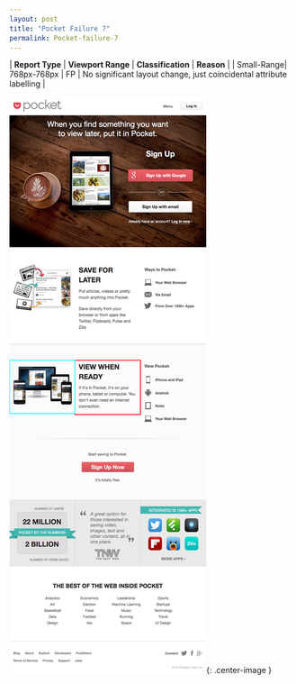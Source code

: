 ```yaml
---
layout: post
title: "Pocket Failure 7"
permalink: Pocket-failure-7
---
```

| **Report Type** | **Viewport Range** | **Classification** | **Reason** |
| Small-Range| 768px-768px | FP | No significant layout change, just coincidental attribute labelling | 

![Screenshot of the fault](assets/images/Pocket/fault7/smallrangeWidth768.png){: .center-image }